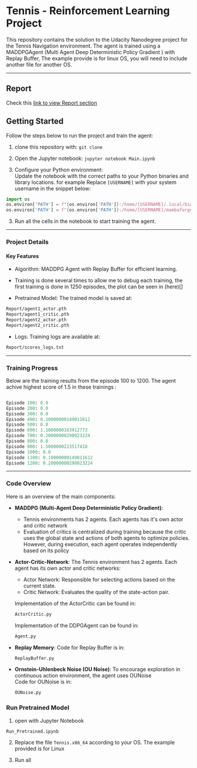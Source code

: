 # Tennis - Reinforcement Learning Project

This repository contains the solution to the Udacity Nanodegree project for the Tennis Navigation environment. The agent is trained using a MADDPGAgent (Multi Agent Deep Deterministic Policy Gradient ) with Replay Buffer, The example provide is for linux OS, you will need to include another file for another OS.

---

## Report

Check this [link to view Report section](https://github.com/vyredo/udacity_RL_Reacher/blob/main/Report/Report.md)

## Getting Started

Follow the steps below to run the project and train the agent:

1. clone this repository with: `git clone`
2. Open the Jupyter notebook: `jupyter notebook Main.ipynb`

3. Configure your Python environment:  
   Update the notebook with the correct paths to your Python binaries and library locations. for example Replace `[USERNAME]` with your system username in the snippet below:

```python
import os
os.environ['PATH'] = f"{os.environ['PATH']}:/home/[USERNAME]/.local/bin"
os.environ['PATH'] = f"{os.environ['PATH']}:/home/[USERNAME]/mambaforge/envs/py310/lib/python3.10/site-packages"
```

3. Run all the cells in the notebook to start training the agent.

---

### Project Details

#### Key Features

- Algorithm: MADDPG Agent with Replay Buffer for efficient learning.

- Training is done several times to allow me to debug each training, the first training is done in 1250 episodes, the plot can be seen in (here)[]

- Pretrained Model: The trained model is saved at:

```bash
Report/agent1_actor.pth
Report/agent1_critic.pth
Report/agent2_actor.pth
Report/agent2_critic.pth
```

- Logs: Training logs are available at:

```bash
Report/scores_logs.txt
```

---

### Training Progress

Below are the training results from the episode 100 to 1200. The agent achive highest score of 1.5 in these trainings :

```mathematica

Episode 100: 0.0
Episode 200: 0.0
Episode 300: 0.0
Episode 400: 0.10000000149011612
Episode 500: 0.0
Episode 600: 1.1000000163912773
Episode 700: 0.20000000298023224
Episode 800: 0.0
Episode 900: 1.5000000223517418
Episode 1000: 0.0
Episode 1100: 0.10000000149011612
Episode 1200: 0.20000000298023224

```

---

### Code Overview

Here is an overview of the main components:

- **MADDPG (Multi-Agent Deep Deterministic Policy Gradient)**:

  - Tennis environments has 2 agents. Each agents has it's own actor and critic network
  - Evaluation of critics is centralized during training because the critic uses the global state and actions of both agents to optimize policies. However, during execution, each agent operates independently based on its policy

- **Actor-Critic-Network**:
  The Tennis environment has 2 agents. Each agent has its own actor and critic networks:

  - Actor Network: Responsible for selecting actions based on the current state.
  - Critic Network: Evaluates the quality of the state-action pair.

  Implementation of the ActorCritic can be found in:

  ```bash
  ActorCritic.py
  ```

  Implementation of the DDPGAgent can be found in:

  ```bash
  Agent.py
  ```

- **Replay Memory**:
  Code for Replay Buffer is in:

  ```bash
  ReplayBuffer.py
  ```

- **Ornstein-Uhlenbeck Noise (OU Noise)**:
  To encourage exploration in continuous action environment, the agent uses OUNoise  
  Code for OUNoise is in:

  ```bash
  OUNoise.py
  ```

### Run Pretrained Model

1. open with Jupyter Notebook

```
Run_Pretrained.ipynb
```

2. Replace the file `Tennis.x86_64` according to your OS. The example provided is for Linux

3. Run all
